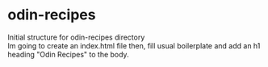# odin-recipes
Initial structure for odin-recipes directory  
Im going to create an index.html file
then, fill usual boilerplate and add an h1 heading "Odin Recipes" to the body.